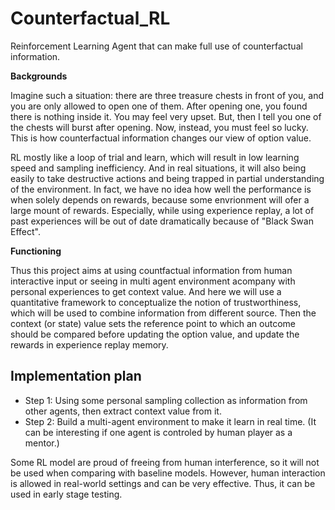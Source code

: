 # Counterfactual_RL
Reinforcement Learning Agent that can make full use of counterfactual information.

**Backgrounds**

Imagine such a situation: there are three treasure chests in front of you, and you are only allowed to open one of them.  After opening one, you found there is nothing inside it. You may feel very upset. But, then I tell you one of the chests will burst after opening. Now, instead, you must feel so lucky. This is how counterfactual information changes our view of option value.

RL mostly like a loop of trial and learn, which will result in low learning speed and sampling inefficiency. And in real situations, it will also being easily to take destructive actions and being trapped in partial understanding of the environment. In fact, we have no idea how well the performance is when solely depends on rewards, because some envrionment will ofer a large mount of rewards. Especially, while using experience replay, a lot of past experiences will be out of date dramatically because of "Black Swan Effect". 

**Functioning**

Thus this project aims at using countfactual information from human interactive input or seeing in multi agent environment acompany with personal experiences to get context value. And here we will use a quantitative framework to conceptualize the notion of trustworthiness, which will be used to combine information from different source. Then the context (or state) value sets the reference point to which an outcome should be compared before updating the option value, and update the rewards in experience replay memory.

## Implementation plan

- Step 1: Using some personal sampling collection as information from other agents, then extract context value from it.
- Step 2: Build a multi-agent environment to make it learn in real time. (It can be interesting if one agent is controled by human player as a mentor.)

Some RL model are proud of freeing from human interference, so it will not be used when comparing with baseline models. However, human interaction is allowed in real-world settings and can be very effective. Thus, it can be used in early stage testing.
